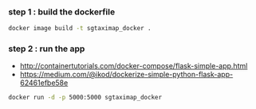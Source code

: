 
### step 1  : build the dockerfile 
```bash 
docker image build -t sgtaximap_docker .
```
### step 2 : run the app 

- http://containertutorials.com/docker-compose/flask-simple-app.html
- https://medium.com/@ikod/dockerize-simple-python-flask-app-62461efbe58e
```bash
docker run -d -p 5000:5000 sgtaximap_docker
```
